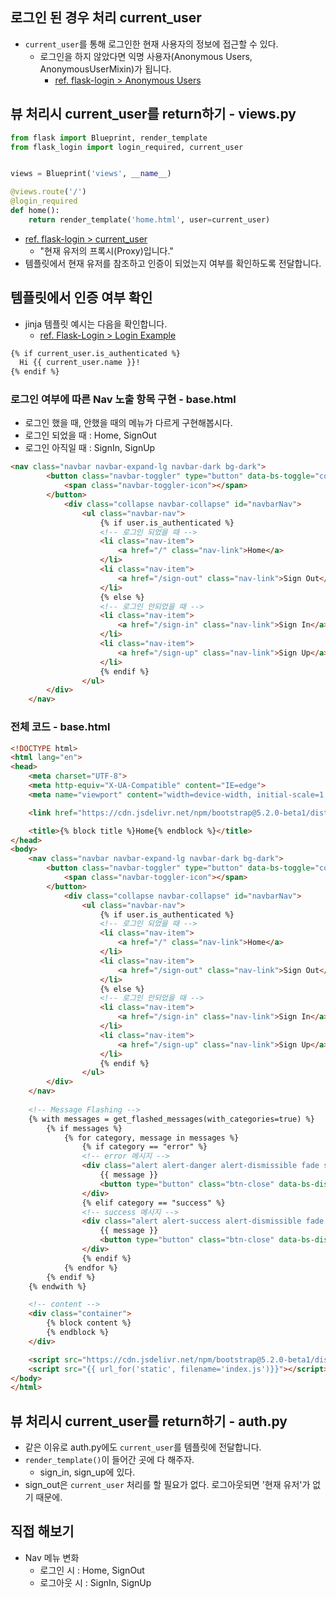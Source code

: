 ## 로그인 된 경우 처리 current_user
- `current_user`를 통해 로그인한 현재 사용자의 정보에 접근할 수 있다.
    - 로그인을 하지 않았다면 익명 사용자(Anonymous Users, AnonymousUserMixin)가 됩니다.
        - [ref. flask-login > Anonymous Users](https://flask-login.readthedocs.io/en/latest/#anonymous-users)

## 뷰 처리시 current_user를 return하기 - views.py
```python
from flask import Blueprint, render_template
from flask_login import login_required, current_user


views = Blueprint('views', __name__)

@views.route('/')
@login_required
def home():
    return render_template('home.html', user=current_user)
```
- [ref. flask-login > current_user](https://flask-login.readthedocs.io/en/latest/#flask_login.current_user)
    - "현재 유저의 프록시(Proxy)입니다."
- 템플릿에서 현재 유저를 참조하고 인증이 되었는지 여부를 확인하도록 전달합니다.

## 템플릿에서 인증 여부 확인
- jinja 템플릿 예시는 다음을 확인합니다.
    - [ref. Flask-Login > Login Example](https://flask-login.readthedocs.io/en/latest/#login-example)

```html
{% if current_user.is_authenticated %}
  Hi {{ current_user.name }}!
{% endif %}
```

### 로그인 여부에 따른 Nav 노출 항목 구현 - base.html
- 로그인 했을 때, 안했을 때의 메뉴가 다르게 구현해봅시다.
- 로그인 되었을 때 : Home, SignOut
- 로그인 아직일 때 : SignIn, SignUp

```html
<nav class="navbar navbar-expand-lg navbar-dark bg-dark">
        <button class="navbar-toggler" type="button" data-bs-toggle="collapse" data-bs-target="#navbarNav" aria-controls="navbarNav" aria-expanded="false" aria-label="Toggle navigation">
            <span class="navbar-toggler-icon"></span>
        </button>
            <div class="collapse navbar-collapse" id="navbarNav">
                <ul class="navbar-nav">
                    {% if user.is_authenticated %}
                    <!-- 로그인 되었을 때 -->
                    <li class="nav-item">
                        <a href="/" class="nav-link">Home</a>
                    </li>
                    <li class="nav-item">
                        <a href="/sign-out" class="nav-link">Sign Out</a>
                    </li>
                    {% else %}
                    <!-- 로그인 안되었을 때 -->
                    <li class="nav-item">
                        <a href="/sign-in" class="nav-link">Sign In</a>
                    </li>
                    <li class="nav-item">
                        <a href="/sign-up" class="nav-link">Sign Up</a>
                    </li>
                    {% endif %}
                </ul>
        </div>
    </nav>
```

### 전체 코드 - base.html
```html
<!DOCTYPE html>
<html lang="en">
<head>
    <meta charset="UTF-8">
    <meta http-equiv="X-UA-Compatible" content="IE=edge">
    <meta name="viewport" content="width=device-width, initial-scale=1.0">

    <link href="https://cdn.jsdelivr.net/npm/bootstrap@5.2.0-beta1/dist/css/bootstrap.min.css" rel="stylesheet" integrity="sha384-0evHe/X+R7YkIZDRvuzKMRqM+OrBnVFBL6DOitfPri4tjfHxaWutUpFmBp4vmVor" crossorigin="anonymous">

    <title>{% block title %}Home{% endblock %}</title>
</head>
<body>
    <nav class="navbar navbar-expand-lg navbar-dark bg-dark">
        <button class="navbar-toggler" type="button" data-bs-toggle="collapse" data-bs-target="#navbarNav" aria-controls="navbarNav" aria-expanded="false" aria-label="Toggle navigation">
            <span class="navbar-toggler-icon"></span>
        </button>
            <div class="collapse navbar-collapse" id="navbarNav">
                <ul class="navbar-nav">
                    {% if user.is_authenticated %}
                    <!-- 로그인 되었을 때 -->
                    <li class="nav-item">
                        <a href="/" class="nav-link">Home</a>
                    </li>
                    <li class="nav-item">
                        <a href="/sign-out" class="nav-link">Sign Out</a>
                    </li>
                    {% else %}
                    <!-- 로그인 안되었을 때 -->
                    <li class="nav-item">
                        <a href="/sign-in" class="nav-link">Sign In</a>
                    </li>
                    <li class="nav-item">
                        <a href="/sign-up" class="nav-link">Sign Up</a>
                    </li>
                    {% endif %}
                </ul>
        </div>
    </nav>
    
    <!-- Message Flashing -->
    {% with messages = get_flashed_messages(with_categories=true) %}
        {% if messages %}
            {% for category, message in messages %}
                {% if category == "error" %}         
                <!-- error 메시지 -->
                <div class="alert alert-danger alert-dismissible fade show" role="alert">
                    {{ message }}
                    <button type="button" class="btn-close" data-bs-dismiss="alert" aria-label="Close"></button>
                </div>
                {% elif category == "success" %}
                <!-- success 메시지 -->
                <div class="alert alert-success alert-dismissible fade show" role="alert">
                    {{ message }}
                    <button type="button" class="btn-close" data-bs-dismiss="alert" aria-label="Close"></button>
                </div>
                {% endif %}
            {% endfor %}
        {% endif %}
    {% endwith %}

    <!-- content -->
    <div class="container">
        {% block content %}
        {% endblock %}
    </div>

    <script src="https://cdn.jsdelivr.net/npm/bootstrap@5.2.0-beta1/dist/js/bootstrap.bundle.min.js" integrity="sha384-pprn3073KE6tl6bjs2QrFaJGz5/SUsLqktiwsUTF55Jfv3qYSDhgCecCxMW52nD2" crossorigin="anonymous"></script>
    <script src="{{ url_for('static', filename='index.js')}}"></script>
</body>
</html>
```

## 뷰 처리시 current_user를 return하기 - auth.py
- 같은 이유로 auth.py에도 `current_user`를 템플릿에 전달합니다.
- `render_template()`이 들어간 곳에 다 해주자.
    - sign_in, sign_up에 있다.
- sign_out은 `current_user` 처리를 할 필요가 없다. 로그아웃되면 '현재 유저'가 없기 때문에.

## 직접 해보기
- Nav 메뉴 변화
    - 로그인 시 : Home, SignOut
    - 로그아웃 시 : SignIn, SignUp
